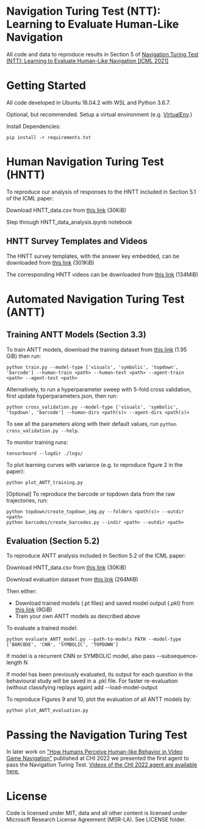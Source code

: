 # Navigation Turing Test (NTT): Learning to Evaluate Human-Like Navigation
All code and data to reproduce results in Section 5 of [Navigation Turing Test (NTT): Learning to Evaluate Human-Like Navigation [ICML 2021]](https://arxiv.org/abs/2105.09637)

# Getting Started

All code developed in Ubuntu 18.04.2 with WSL and Python 3.6.7.

Optional, but recommended. Setup a virtual environment (e.g. [VirtualEnv](https://virtualenv.pypa.io/).)

Install Dependencies:

    pip install -r requirements.txt

# Human Navigation Turing Test (HNTT)
To reproduce our analysis of responses to the HNTT included in Section 5.1 of the ICML paper:

Download HNTT_data.csv from [this link](https://papersdata.blob.core.windows.net/icml21/ICML2021-hntt-data/HNTT_data.zip) (30KiB)

Step through HNTT_data_analysis.ipynb notebook

## HNTT Survey Templates and Videos
The HNTT survey templates, with the answer key embedded, can be downloaded from [this link](https://papersdata.blob.core.windows.net/icml21/ICML2021-hntt-survey-templates/icml2021-hntt-survey-templates.zip) (301KiB) 

The corresponding HNTT videos can be downloaded from [this link](https://papersdata.blob.core.windows.net/icml21/ICML2021-hntt-videos/icml2021-hntt-videos.zip) (134MiB)

# Automated Navigation Turing Test (ANTT)
## Training ANTT Models (Section 3.3)
To train ANTT models, download the training dataset from [this link](https://papersdata.blob.core.windows.net/icml21/ICML2021-train-data/ICML2021-train-data.zip) (1.95 GiB) then run:

    python train.py --model-type ['visuals', 'symbolic', 'topdown', 'barcode'] --human-train <path> --human-test <path> --agent-train <path> --agent-test <path>

Alternatively, to run a hyperparameter sweep with 5-fold cross validation, first update hyperparameters.json, then run:
    
    python cross_validation.py --model-type ['visuals', 'symbolic', 'topdown', 'barcode'] --human-dirs <path(s)> --agent-dirs <path(s)>

To see all the parameters along with their default values, run  `python cross_validation.py --help`.

To monitor training runs:

    tensorboard --logdir ./logs/

To plot learning curves with variance (e.g. to reproduce figure 2 in the paper):

    python plot_ANTT_training.py

[Optional] To reproduce the barcode or topdown data from the raw trajectories, run:
    
    python topdown/create_topdown_img.py --folders <path(s)> --outdir <path>
    python barcodes/create_barcodes.py --indir <path> --outdir <path>

## Evaluation (Section 5.2)

To reproduce ANTT analysis included in Section 5.2 of the ICML paper:

Download HNTT_data.csv from [this link](https://papersdata.blob.core.windows.net/icml21/ICML2021-hntt-data/HNTT_data.zip) (30KiB)

Download evaluation dataset from [this link](https://papersdata.blob.core.windows.net/icml21/ICML2021-eval-data/ICML2021-eval-data.zip) (264MiB)

Then either:
 + Download trained models (.pt files) and saved model output (.pkl) from [this link](https://papersdata.blob.core.windows.net/icml21/ICML-trained-models/ICML2021-trained-models.zip) (9GiB)
 + Train your own ANTT models as described above

To evaluate a trained model:

    python evaluate_ANTT_model.py --path-to-models PATH --model-type ['BARCODE', 'CNN', 'SYMBOLIC', 'TOPDOWN']

If model is a recurrent CNN or SYMBOLIC model, also pass --subsequence-length N

If model has been previously evaluated, its output for each question in the behavioural study will be saved in a .pkl file. For faster re-evaluation (without classifying replays again) add --load-model-output

To reproduce Figures 9 and 10, plot the evaluation of all ANTT models by:

    python plot_ANTT_evaluation.py
    
# Passing the Navigation Turing Test

In later work on ["How Humans Perceive Human-like Behavior in Video Game Navigation"](https://www.microsoft.com/en-us/research/publication/how-humans-perceive-human-like-behavior-in-video-game-navigation/) published at CHI 2022 we presented the first agent to pass the Navigation Turing Test. [Videos of the CHI 2022 agent are available here.](https://papersdata.blob.core.windows.net/zuniga2022/videos-new-agent.zip)

# License
Code is licensed under MIT, data and all other content is licensed under Microsoft Research License Agreement (MSR-LA). See LICENSE folder.
